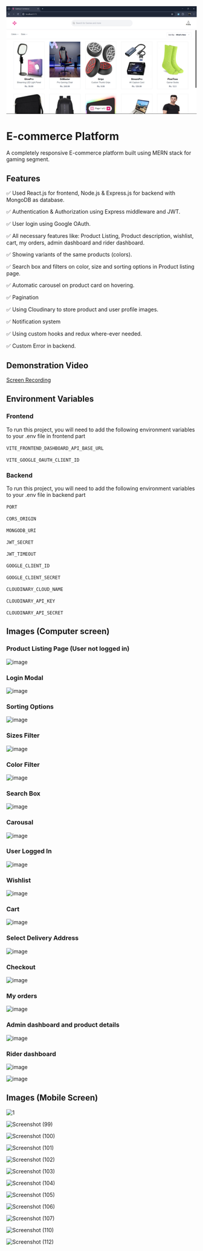 <img src="https://github.com/abhishekpseth/Gaming-Ecommerce-Platform/blob/main/Images/Screenshot%20(41).png"/>

# E-commerce Platform

A completely responsive E-commerce platform built using MERN stack for gaming segment.

## Features

✅ Used React.js for frontend, Node.js & Express.js for backend with MongoDB as database.

✅ Authentication & Authorization using Express middleware and JWT.

✅ User login using Google OAuth.

✅ All necessary features like: Product Listing, Product description, wishlist, cart, my orders, admin dashboard and rider dashboard.

✅ Showing variants of the same products (colors).

✅ Search box and filters on color, size and sorting options in Product listing page.

✅ Automatic carousel on product card on hovering.

✅ Pagination

✅ Using Cloudinary to store product and user profile images.

✅ Notification system

✅ Using custom hooks and redux where-ever needed.

✅ Custom Error in backend.

## Demonstration Video 

[Screen Recording](https://drive.google.com/file/d/1PlLbxCYy8E5NibG06qracDLbCnRZW9J-/view?usp=drive_link)

## Environment Variables

### Frontend

To run this project, you will need to add the following environment variables to your .env file in frontend part

`VITE_FRONTEND_DASHBOARD_API_BASE_URL`

`VITE_GOOGLE_OAUTH_CLIENT_ID`

### Backend

To run this project, you will need to add the following environment variables to your .env file in backend part

`PORT`

`CORS_ORIGIN`

`MONGODB_URI`

`JWT_SECRET`

`JWT_TIMEOUT`

`GOOGLE_CLIENT_ID`

`GOOGLE_CLIENT_SECRET`

`CLOUDINARY_CLOUD_NAME`

`CLOUDINARY_API_KEY`

`CLOUDINARY_API_SECRET`


## Images (Computer screen)

### Product Listing Page (User not logged in)

![image](https://github.com/user-attachments/assets/f5298f37-0d4f-46cc-a106-ee74e79ff5c7)

### Login Modal

![image](https://github.com/user-attachments/assets/34c69e1e-568f-4186-9d7e-8b01fc9add45)

### Sorting Options

![image](https://github.com/user-attachments/assets/77f3a978-ac54-44cf-8e56-c1e428e5c4a8)

### Sizes Filter

![image](https://github.com/user-attachments/assets/c35277ff-648c-422d-b1f5-d30412da635e)

### Color Filter

![image](https://github.com/user-attachments/assets/b0e77526-5545-48d9-ad50-9d297b3d0578)

### Search Box

![image](https://github.com/user-attachments/assets/a3f73e2f-c49b-4c51-85a3-0e7bcced692c)

### Carousal

![image](https://github.com/user-attachments/assets/62803c8a-b953-4062-bdf2-644a62eedff6)

### User Logged In

![image](https://github.com/user-attachments/assets/2709f66e-d907-49b5-9643-66c84d529e13)

### Wishlist

![image](https://github.com/user-attachments/assets/1989fa69-fe94-47e5-b6e2-f589fb79f885)

### Cart

![image](https://github.com/user-attachments/assets/caf826f5-3e37-430e-8a60-c5fa0483830a)

### Select Delivery Address 

![image](https://github.com/user-attachments/assets/68eecd6f-ea84-4b26-b51f-bbc5a21d022f)

### Checkout

![image](https://github.com/user-attachments/assets/22c7123f-999f-482b-aefc-1c933dd54919)

### My orders

![image](https://github.com/user-attachments/assets/27bc142a-2236-4794-928a-5f7c78276a37)

### Admin dashboard and product details

![image](https://github.com/user-attachments/assets/da1b9543-3acd-454e-92b4-18c14ad2164b)

### Rider dashboard

![image](https://github.com/user-attachments/assets/3f2449be-e0f3-422f-8d8a-d2ad679204e1)

![image](https://github.com/user-attachments/assets/4cb2bcdb-c60e-415d-8b70-7610c12c3fbd)

## Images (Mobile Screen)

![1](https://github.com/user-attachments/assets/51e1676c-488d-42bb-8e00-913df8466893)

![Screenshot (99)](https://github.com/user-attachments/assets/39bbfc50-1581-42a5-8bf6-0eaff5fd0fff)

![Screenshot (100)](https://github.com/user-attachments/assets/def65e3c-aedc-4c2f-a14c-b0aa6bc617f1)

![Screenshot (101)](https://github.com/user-attachments/assets/d8eaf2a6-f5bc-4e57-8aa4-33798bbed6e9)

![Screenshot (102)](https://github.com/user-attachments/assets/45c91335-d00a-413b-8898-bca541df3091)

![Screenshot (103)](https://github.com/user-attachments/assets/909272c5-6711-4c2e-870c-7952b5c9083c)

![Screenshot (104)](https://github.com/user-attachments/assets/fe06b560-99d8-44c9-91c4-f5992ff01699)

![Screenshot (105)](https://github.com/user-attachments/assets/3a273557-224b-432f-b63d-ab724c022c96)

![Screenshot (106)](https://github.com/user-attachments/assets/21cc07fc-2b95-4535-847c-b91667f0bba6)

![Screenshot (107)](https://github.com/user-attachments/assets/27c0c5fc-e863-4cc6-b623-a1a78a7bfb1c)

![Screenshot (110)](https://github.com/user-attachments/assets/608a89b1-e2ea-4e95-a456-ae143b716bcf)

![Screenshot (112)](https://github.com/user-attachments/assets/89432c2c-4d42-4f1e-9b26-8de789530aca)









